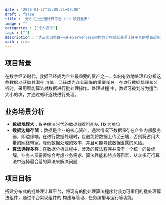 ```yaml
---
date : '2025-01-07T15:05:51+08:00'
draft : false
title : '分布式批处理计算平台（一）项目起步'
image : ""
categories : ["个人项目"]
tags : [""]
description : "大三实训项目——基于Serverless架构的分布式批处理计算平台的项目起步阶段"
math : true
---
```


## 项目背景

在数字经济时代，数据已经成为企业最重要的资产之一，如何有效地处理和分析这些数据以获取其潜在
价值，已经成为企业面临的重要任务。在进行数据处理和分析时，采用智能算法对数据进行批处理操作。处理过程
中，数据可被划分为适当大小的块，并通过循环逐块进行处理。

## 业务场景分析

- **数据规模大**：数字经济时代的数据规模可能以 **TB** 为单位
- **数据边缘存储** ：数据是企业的核心资产，通常情况下数据保存在企业内部服务器，即边缘端。在进行数据处理时，应避免将数据上传至云端，否则将占用大量的网络带宽，降低数据处理的效率，并且可能导致数据泄露的风险。
- **算法选择多样**：在数据分析过程中，涉及的算法程序并没有一个统一的最优解，业务人员需要综合考虑业务需求、算法性能和特点等因素，从众多可行算法中选择最合适的算法来解决问题

## 项目目标

搭建分布式的批处理计算平台，将现有的批处理算法程序封装为可重用的批处理算法组件，通过平台实现组件的
构建与管理、任务编排与运行等功能。

